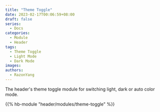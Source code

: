 ```yaml
---
title: "Theme Toggle"
date: 2023-02-17T00:06:59+08:00
draft: false
series:
  - Docs
categories:
  - Module
  - Header
tags:
  - Theme Toggle
  - Light Mode
  - Dark Mode
images:
authors:
  - RazonYang
---
```


The header's theme toggle module for switching light, dark or auto color mode.

<!--more-->

{{% hb-module "header/modules/theme-toggle" %}}
